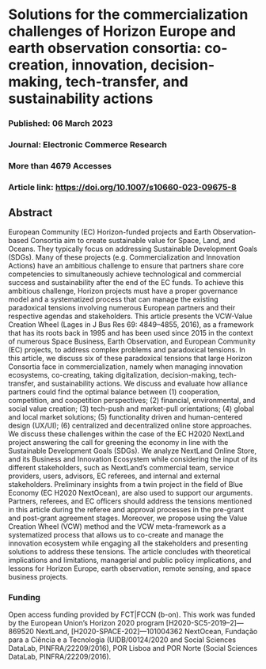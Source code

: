 # Solutions for the commercialization challenges of Horizon Europe and earth observation consortia: co-creation, innovation, decision-making, tech-transfer, and sustainability actions

### Published: 06 March 2023
### Journal: Electronic Commerce Research
### More than 4679 Accesses
### Article link: https://doi.org/10.1007/s10660-023-09675-8

## Abstract
European Community (EC) Horizon-funded projects and Earth Observation-based Consortia aim to create sustainable value for Space, Land, and Oceans. They typically focus on addressing Sustainable Development Goals (SDGs). Many of these projects (e.g. Commercialization and Innovation Actions) have an ambitious challenge to ensure that partners share core competencies to simultaneously achieve technological and commercial success and sustainability after the end of the EC funds. To achieve this ambitious challenge, Horizon projects must have a proper governance model and a systematized process that can manage the existing paradoxical tensions involving numerous European partners and their respective agendas and stakeholders. This article presents the VCW-Value Creation Wheel (Lages in J Bus Res 69: 4849–4855, 2016), as a framework that has its roots back in 1995 and has been used since 2015 in the context of numerous Space Business, Earth Observation, and European Community (EC) projects, to address complex problems and paradoxical tensions. In this article, we discuss six of these paradoxical tensions that large Horizon Consortia face in commercialization, namely when managing innovation ecosystems, co-creating, taking digitalization, decision-making, tech-transfer, and sustainability actions. We discuss and evaluate how alliance partners could find the optimal balance between (1) cooperation, competition, and coopetition perspectives; (2) financial, environmental, and social value creation; (3) tech-push and market-pull orientations; (4) global and local market solutions; (5) functionality driven and human-centered design (UX/UI); (6) centralized and decentralized online store approaches. We discuss these challenges within the case of the EC H2020 NextLand project answering the call for greening the economy in line with the Sustainable Development Goals (SDGs). We analyze NextLand Online Store, and its Business and Innovation Ecosystem while considering the input of its different stakeholders, such as NextLand’s commercial team, service providers, users, advisors, EC referees, and internal and external stakeholders. Preliminary insights from a twin project in the field of Blue Economy (EC H2020 NextOcean), are also used to support our arguments. Partners, referees, and EC officers should address the tensions mentioned in this article during the referee and approval processes in the pre-grant and post-grant agreement stages. Moreover, we propose using the Value Creation Wheel (VCW) method and the VCW meta-framework as a systematized process that allows us to co-create and manage the innovation ecosystem while engaging all the stakeholders and presenting solutions to address these tensions. The article concludes with theoretical implications and limitations, managerial and public policy implications, and lessons for Horizon Europe, earth observation, remote sensing, and space business projects.

### Funding
Open access funding provided by FCT|FCCN (b-on). This work was funded by the European Union’s Horizon 2020 program [H2020-SC5-2019–2]—869520 NextLand, [H2020-SPACE-202]—101004362 NextOcean, Fundação para a Ciência e a Tecnologia (UIDB/00124/2020 and Social Sciences DataLab, PINFRA/22209/2016), POR Lisboa and POR Norte (Social Sciences DataLab, PINFRA/22209/2016).
